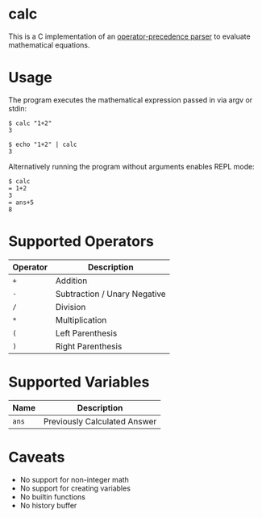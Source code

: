 # calc

This is a C implementation of an [operator-precedence parser](https://en.wikipedia.org/wiki/Operator-precedence_parser)
to evaluate mathematical equations.

# Usage

The program executes the mathematical expression passed in via argv or stdin:

```shell
$ calc "1+2"
3

$ echo "1+2" | calc
3
```

Alternatively running the program without arguments enables REPL mode:

```shell
$ calc                                                                                                                                
= 1+2
3
= ans+5
8
```

# Supported Operators

| Operator | Description |
| -------- | ----------- |
| `+`      | Addition
| `-`      | Subtraction / Unary Negative
| `/`      | Division
| `*`      | Multiplication
| `(`      | Left Parenthesis
| `)`      | Right Parenthesis

# Supported Variables

| Name  | Description |
| ----- | ----------- |
| `ans` | Previously Calculated Answer

# Caveats

- No support for non-integer math
- No support for creating variables
- No builtin functions
- No history buffer
